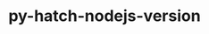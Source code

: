---
title: "py-hatch-nodejs-version"
layout: cache
categories: [package, develop-2024-03-03]
meta: {"versions": ["0.3.1"], "compilers": ["gcc@=11.1.0", "gcc@=11.4.0", "gcc@=7.3.1", "gcc@=9.4.0", "oneapi@=2024.0.0"], "oss": ["amzn2", "ubuntu20.04", "ubuntu22.04"], "platforms": ["linux"], "targets": ["aarch64", "neoverse_n1", "neoverse_v1", "neoverse_v2", "ppc64le", "x86_64_v3"], "stacks": ["aws-isc", "aws-isc-aarch64", "data-vis-sdk", "e4s", "e4s-neoverse-v2", "e4s-neoverse_v1", "e4s-oneapi", "e4s-power", "root"], "num_specs": 16, "num_specs_by_stack": {"aws-isc-aarch64": 2, "root": 16, "aws-isc": 1, "e4s-power": 2, "data-vis-sdk": 2, "e4s-neoverse_v1": 2, "e4s-neoverse-v2": 2, "e4s": 3, "e4s-oneapi": 2}}
spec_details: [{"hash": "56jyorisk57qzuvh4a6asivq2p3hq2ga", "compiler": "gcc@=7.3.1", "versions": ["0.3.1"], "os": "amzn2", "platform": "linux", "target": "aarch64", "variants": ["build_system=python_pip"], "stacks": ["aws-isc-aarch64", "root"], "size": "-", "tarball": "https://binaries.spack.io/releases/develop-2024-03-03/build_cache/linux-amzn2-aarch64/gcc-7.3.1/py-hatch-nodejs-version-0.3.1/linux-amzn2-aarch64-gcc-7.3.1-py-hatch-nodejs-version-0.3.1-56jyorisk57qzuvh4a6asivq2p3hq2ga.spack"}, {"hash": "zvs77lglicjli3exxhmykqnshfxzn22y", "compiler": "gcc@=7.3.1", "versions": ["0.3.1"], "os": "amzn2", "platform": "linux", "target": "neoverse_n1", "variants": ["build_system=python_pip"], "stacks": ["aws-isc-aarch64", "root"], "size": "-", "tarball": "https://binaries.spack.io/releases/develop-2024-03-03/build_cache/linux-amzn2-neoverse_n1/gcc-7.3.1/py-hatch-nodejs-version-0.3.1/linux-amzn2-neoverse_n1-gcc-7.3.1-py-hatch-nodejs-version-0.3.1-zvs77lglicjli3exxhmykqnshfxzn22y.spack"}, {"hash": "f2p5rinvl6ms73mydoajcz37ck6jfhbb", "compiler": "gcc@=7.3.1", "versions": ["0.3.1"], "os": "amzn2", "platform": "linux", "target": "x86_64_v3", "variants": ["build_system=python_pip"], "stacks": ["root", "aws-isc"], "size": "-", "tarball": "https://binaries.spack.io/releases/develop-2024-03-03/build_cache/linux-amzn2-x86_64_v3/gcc-7.3.1/py-hatch-nodejs-version-0.3.1/linux-amzn2-x86_64_v3-gcc-7.3.1-py-hatch-nodejs-version-0.3.1-f2p5rinvl6ms73mydoajcz37ck6jfhbb.spack"}, {"hash": "5txiruwn4pxn2zd2vbmzqhic3gag7f6t", "compiler": "gcc@=9.4.0", "versions": ["0.3.1"], "os": "ubuntu20.04", "platform": "linux", "target": "ppc64le", "variants": ["build_system=python_pip"], "stacks": ["e4s-power", "root"], "size": "-", "tarball": "https://binaries.spack.io/releases/develop-2024-03-03/build_cache/linux-ubuntu20.04-ppc64le/gcc-9.4.0/py-hatch-nodejs-version-0.3.1/linux-ubuntu20.04-ppc64le-gcc-9.4.0-py-hatch-nodejs-version-0.3.1-5txiruwn4pxn2zd2vbmzqhic3gag7f6t.spack"}, {"hash": "ybs4shkgt7rb6urcylxhppl2tt3thait", "compiler": "gcc@=9.4.0", "versions": ["0.3.1"], "os": "ubuntu20.04", "platform": "linux", "target": "ppc64le", "variants": ["build_system=python_pip"], "stacks": ["e4s-power", "root"], "size": "-", "tarball": "https://binaries.spack.io/releases/develop-2024-03-03/build_cache/linux-ubuntu20.04-ppc64le/gcc-9.4.0/py-hatch-nodejs-version-0.3.1/linux-ubuntu20.04-ppc64le-gcc-9.4.0-py-hatch-nodejs-version-0.3.1-ybs4shkgt7rb6urcylxhppl2tt3thait.spack"}, {"hash": "6s35b7oo7auku4ojgnnbfjzsoaus5rhv", "compiler": "gcc@=11.1.0", "versions": ["0.3.1"], "os": "ubuntu20.04", "platform": "linux", "target": "x86_64_v3", "variants": ["build_system=python_pip"], "stacks": ["root", "data-vis-sdk"], "size": "-", "tarball": "https://binaries.spack.io/releases/develop-2024-03-03/build_cache/linux-ubuntu20.04-x86_64_v3/gcc-11.1.0/py-hatch-nodejs-version-0.3.1/linux-ubuntu20.04-x86_64_v3-gcc-11.1.0-py-hatch-nodejs-version-0.3.1-6s35b7oo7auku4ojgnnbfjzsoaus5rhv.spack"}, {"hash": "fqfbmmxa7vewhuxylauhiqviy7atift2", "compiler": "gcc@=11.1.0", "versions": ["0.3.1"], "os": "ubuntu20.04", "platform": "linux", "target": "x86_64_v3", "variants": ["build_system=python_pip"], "stacks": ["root", "data-vis-sdk"], "size": "-", "tarball": "https://binaries.spack.io/releases/develop-2024-03-03/build_cache/linux-ubuntu20.04-x86_64_v3/gcc-11.1.0/py-hatch-nodejs-version-0.3.1/linux-ubuntu20.04-x86_64_v3-gcc-11.1.0-py-hatch-nodejs-version-0.3.1-fqfbmmxa7vewhuxylauhiqviy7atift2.spack"}, {"hash": "3a2eryjmq7c7aqep3ep2sowjy7otoqke", "compiler": "gcc@=11.4.0", "versions": ["0.3.1"], "os": "ubuntu22.04", "platform": "linux", "target": "neoverse_v1", "variants": ["build_system=python_pip"], "stacks": ["e4s-neoverse_v1", "root"], "size": "-", "tarball": "https://binaries.spack.io/releases/develop-2024-03-03/build_cache/linux-ubuntu22.04-neoverse_v1/gcc-11.4.0/py-hatch-nodejs-version-0.3.1/linux-ubuntu22.04-neoverse_v1-gcc-11.4.0-py-hatch-nodejs-version-0.3.1-3a2eryjmq7c7aqep3ep2sowjy7otoqke.spack"}, {"hash": "kzrkvqrpkkbxydhhrgeoqhhiu77cjc2h", "compiler": "gcc@=11.4.0", "versions": ["0.3.1"], "os": "ubuntu22.04", "platform": "linux", "target": "neoverse_v1", "variants": ["build_system=python_pip"], "stacks": ["e4s-neoverse_v1", "root"], "size": "-", "tarball": "https://binaries.spack.io/releases/develop-2024-03-03/build_cache/linux-ubuntu22.04-neoverse_v1/gcc-11.4.0/py-hatch-nodejs-version-0.3.1/linux-ubuntu22.04-neoverse_v1-gcc-11.4.0-py-hatch-nodejs-version-0.3.1-kzrkvqrpkkbxydhhrgeoqhhiu77cjc2h.spack"}, {"hash": "djhhjkegtpv7hymip4t6qwtmhqcd6hbt", "compiler": "gcc@=11.4.0", "versions": ["0.3.1"], "os": "ubuntu22.04", "platform": "linux", "target": "neoverse_v2", "variants": ["build_system=python_pip"], "stacks": ["e4s-neoverse-v2", "root"], "size": "-", "tarball": "https://binaries.spack.io/releases/develop-2024-03-03/build_cache/linux-ubuntu22.04-neoverse_v2/gcc-11.4.0/py-hatch-nodejs-version-0.3.1/linux-ubuntu22.04-neoverse_v2-gcc-11.4.0-py-hatch-nodejs-version-0.3.1-djhhjkegtpv7hymip4t6qwtmhqcd6hbt.spack"}, {"hash": "7wlvnu7xfng3xpiudgu5ixigvbm4yzts", "compiler": "gcc@=11.4.0", "versions": ["0.3.1"], "os": "ubuntu22.04", "platform": "linux", "target": "neoverse_v2", "variants": ["build_system=python_pip"], "stacks": ["e4s-neoverse-v2", "root"], "size": "-", "tarball": "https://binaries.spack.io/releases/develop-2024-03-03/build_cache/linux-ubuntu22.04-neoverse_v2/gcc-11.4.0/py-hatch-nodejs-version-0.3.1/linux-ubuntu22.04-neoverse_v2-gcc-11.4.0-py-hatch-nodejs-version-0.3.1-7wlvnu7xfng3xpiudgu5ixigvbm4yzts.spack"}, {"hash": "zyarql3rcrcnuovmxiau5le37ke3tmzl", "compiler": "gcc@=11.4.0", "versions": ["0.3.1"], "os": "ubuntu22.04", "platform": "linux", "target": "x86_64_v3", "variants": ["build_system=python_pip"], "stacks": ["root", "e4s"], "size": "-", "tarball": "https://binaries.spack.io/releases/develop-2024-03-03/build_cache/linux-ubuntu22.04-x86_64_v3/gcc-11.4.0/py-hatch-nodejs-version-0.3.1/linux-ubuntu22.04-x86_64_v3-gcc-11.4.0-py-hatch-nodejs-version-0.3.1-zyarql3rcrcnuovmxiau5le37ke3tmzl.spack"}, {"hash": "xhpqi5nxfiokdcjgupipivcjorzymzz5", "compiler": "gcc@=11.4.0", "versions": ["0.3.1"], "os": "ubuntu22.04", "platform": "linux", "target": "x86_64_v3", "variants": ["build_system=python_pip"], "stacks": ["root", "e4s"], "size": "-", "tarball": "https://binaries.spack.io/releases/develop-2024-03-03/build_cache/linux-ubuntu22.04-x86_64_v3/gcc-11.4.0/py-hatch-nodejs-version-0.3.1/linux-ubuntu22.04-x86_64_v3-gcc-11.4.0-py-hatch-nodejs-version-0.3.1-xhpqi5nxfiokdcjgupipivcjorzymzz5.spack"}, {"hash": "v7adcnjcc3ca2kc5r7yvwdvvtiz35jys", "compiler": "gcc@=11.4.0", "versions": ["0.3.1"], "os": "ubuntu22.04", "platform": "linux", "target": "x86_64_v3", "variants": ["build_system=python_pip"], "stacks": ["root", "e4s"], "size": "-", "tarball": "https://binaries.spack.io/releases/develop-2024-03-03/build_cache/linux-ubuntu22.04-x86_64_v3/gcc-11.4.0/py-hatch-nodejs-version-0.3.1/linux-ubuntu22.04-x86_64_v3-gcc-11.4.0-py-hatch-nodejs-version-0.3.1-v7adcnjcc3ca2kc5r7yvwdvvtiz35jys.spack"}, {"hash": "zrnx5bt6cteeh4vcbqo2ffdndwfipeob", "compiler": "oneapi@=2024.0.0", "versions": ["0.3.1"], "os": "ubuntu22.04", "platform": "linux", "target": "x86_64_v3", "variants": ["build_system=python_pip"], "stacks": ["e4s-oneapi", "root"], "size": "-", "tarball": "https://binaries.spack.io/releases/develop-2024-03-03/build_cache/linux-ubuntu22.04-x86_64_v3/oneapi-2024.0.0/py-hatch-nodejs-version-0.3.1/linux-ubuntu22.04-x86_64_v3-oneapi-2024.0.0-py-hatch-nodejs-version-0.3.1-zrnx5bt6cteeh4vcbqo2ffdndwfipeob.spack"}, {"hash": "qvfw2nw7ay5ky4f3hquhsv733jga24bv", "compiler": "oneapi@=2024.0.0", "versions": ["0.3.1"], "os": "ubuntu22.04", "platform": "linux", "target": "x86_64_v3", "variants": ["build_system=python_pip"], "stacks": ["e4s-oneapi", "root"], "size": "-", "tarball": "https://binaries.spack.io/releases/develop-2024-03-03/build_cache/linux-ubuntu22.04-x86_64_v3/oneapi-2024.0.0/py-hatch-nodejs-version-0.3.1/linux-ubuntu22.04-x86_64_v3-oneapi-2024.0.0-py-hatch-nodejs-version-0.3.1-qvfw2nw7ay5ky4f3hquhsv733jga24bv.spack"}]
---